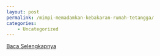 ```yaml
---
layout: post
permalink: /mimpi-memadamkan-kebakaran-rumah-tetangga/
categories:
    - Uncategorized
---
```


[Baca Selengkapnya](/02)